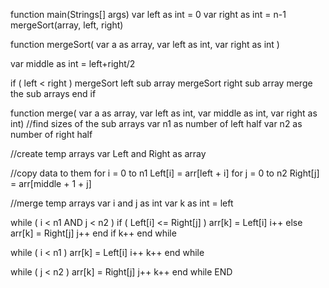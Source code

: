 function main(Strings[] args)
   var left as int = 0
   var right as int = n-1
   mergeSort(array, left, right)
   
function mergeSort( var a as array, var left as int, var right as int )
   
   var middle as int = left+right/2
   
   if ( left < right ) 
       mergeSort left sub array
       mergeSort right sub array
       merge the sub arrays
   end if

function merge( var a as array, var left as int, var middle as int, var right as int)
   //find sizes of the sub arrays
   var n1 as number of left half
   var n2 as number of right half

   //create temp arrays
   var Left and Right as array 
   
   //copy data to them
   for i = 0 to n1
       Left[i] = arr[left + i]
   for j = 0 to n2
       Right[j] = arr[middle + 1 + j]
       
   //merge temp arrays
   var i and j as int
   var k as int = left
   
   while ( i < n1 AND j < n2 )
      if ( Left[i] <= Right[j] )
         arr[k] = Left[i]
         i++
      else
         arr[k] = Right[j]
         j++
      end if
      k++
   end while
   
   while ( i < n1 )
      arr[k] = Left[i]
      i++
      k++
   end while
   
   while ( j < n2 )
      arr[k] = Right[j]
      j++
      k++
   end while
END
